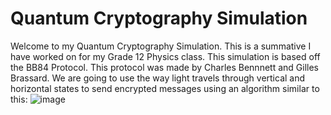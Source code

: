 # Quantum Cryptography Simulation

Welcome to my Quantum Cryptography Simulation. This is a summative I have worked on for my Grade 12 Physics class. This simulation is based off the BB84 Protocol. This protocol was made by Charles Bennnett and Gilles Brassard. We are going to use the way light travels through vertical and horizontal states to send encrypted messages using an algorithm similar to this:
![image](https://user-images.githubusercontent.com/113077964/214464300-072a5798-edf5-4e5d-9025-3c8621e34541.png)

